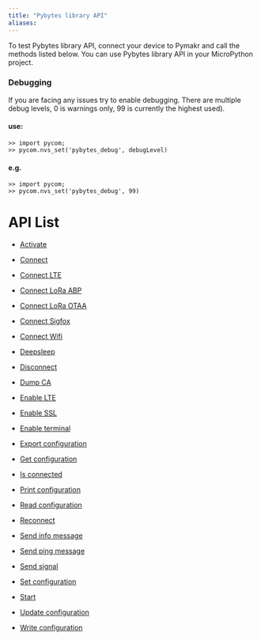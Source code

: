 ```yaml
---
title: "Pybytes library API"
aliases:
---
```


To test Pybytes library API, connect your device to Pymakr and call the methods listed below.
You can use Pybytes library API in your MicroPython project.


### Debugging
If you are facing any issues try to enable debugging.
There are multiple debug levels, 0 is warnings only, 99 is currently the highest used).

#### use:

```
>> import pycom;
>> pycom.nvs_set('pybytes_debug', debugLevel)
```

#### e.g.
```
>> import pycom;
>> pycom.nvs_set('pybytes_debug', 99)
```    


# API List


* [Activate](activate)

* [Connect](connect)

* [Connect LTE](connect_lte)

* [Connect LoRa ABP](connect_lora_abp)

* [Connect LoRa OTAA](connect_lora_otaa)

* [Connect Sigfox](connect_sigfox)

* [Connect Wifi](connect_wifi)

* [Deepsleep](deepsleep)

* [Disconnect](disconnect)

* [Dump CA](dump_ca)

* [Enable LTE](enable_lte)

* [Enable SSL](enable_ssl)

* [Enable terminal](enable_terminal)

* [Export configuration](export_config)

* [Get configuration](get_config)

* [Is connected](is_connected)

* [Print configuration](print_config)

* [Read configuration](read_config)

* [Reconnect](reconnect)

* [Send info message](send_info_message)

* [Send ping message](send_ping_message)

* [Send signal](send_signal)

* [Set configuration](set_config)

* [Start](start)

* [Update configuration](update_config)

* [Write configuration](write_config)
